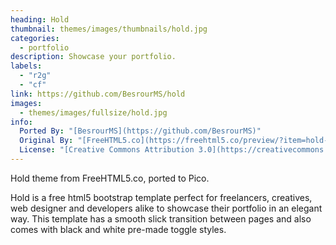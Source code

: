 ```yaml
---
heading: Hold
thumbnail: themes/images/thumbnails/hold.jpg
categories:
  - portfolio
description: Showcase your portfolio.
labels:
  - "r2g"
  - "cf"
link: https://github.com/BesrourMS/hold
images:
  - themes/images/fullsize/hold.jpg
info:
  Ported By: "[BesrourMS](https://github.com/BesrourMS)"
  Original By: "[FreeHTML5.co](https://freehtml5.co/preview/?item=hold-free-html5-bootstrap-template)"
  License: "[Creative Commons Attribution 3.0](https://creativecommons.org/licenses/by/3.0/)"
---
```


Hold theme from FreeHTML5.co, ported to Pico.

Hold is a free html5 bootstrap template perfect for freelancers, creatives, web designer and developers alike to showcase their portfolio in an elegant way. This template has a smooth slick transition between pages and also comes with black and white pre-made toggle styles.
